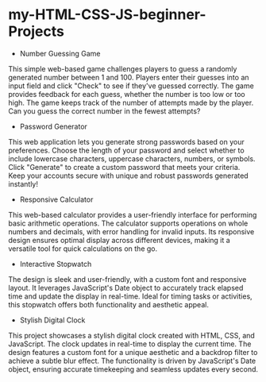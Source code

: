 # my-HTML-CSS-JS-beginner-Projects

-  Number Guessing Game

This simple web-based game challenges players to guess a randomly generated number between 1 and 100. Players enter their guesses into an input field and click "Check" to see if they've guessed correctly. The game provides feedback for each guess, whether the number is too low or too high. The game keeps track of the number of attempts made by the player. Can you guess the correct number in the fewest attempts?

- Password Generator

This web application lets you generate strong passwords based on your preferences. Choose the length of your password and select whether to include lowercase characters, uppercase characters, numbers, or symbols. Click "Generate" to create a custom password that meets your criteria. Keep your accounts secure with unique and robust passwords generated instantly!

- Responsive Calculator

This web-based calculator provides a user-friendly interface for performing basic arithmetic operations. The calculator supports operations on whole numbers and decimals, with error handling for invalid inputs. Its responsive design ensures optimal display across different devices, making it a versatile tool for quick calculations on the go.

- Interactive Stopwatch

The design is sleek and user-friendly, with a custom font and responsive layout. It leverages JavaScript's Date object to accurately track elapsed time and update the display in real-time. Ideal for timing tasks or activities, this stopwatch offers both functionality and aesthetic appeal.

- Stylish Digital Clock

This project showcases a stylish digital clock created with HTML, CSS, and JavaScript. The clock updates in real-time to display the current time. The design features a custom font for a unique aesthetic and a backdrop filter to achieve a subtle blur effect. The functionality is driven by JavaScript's Date object, ensuring accurate timekeeping and seamless updates every second.
